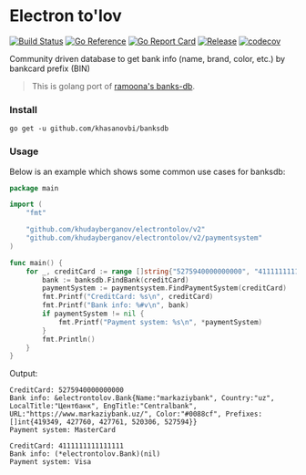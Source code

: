 # Electron to'lov

[![Build Status](https://travis-ci.org/khudayberganov/electrontolov.svg?branch=master)](https://travis-ci.org/khudayberganov/electrontolov)
[![Go Reference](https://pkg.go.dev/badge/github.com/khudayberganov/electrontolov/v2.svg)](https://pkg.go.dev/github.com/khudayberganov/electrontolov/v2)
[![Go Report Card](https://goreportcard.com/badge/github.com/khudayberganov/electrontolov?style=flat-square)](https://goreportcard.com/report/github.com/khudayberganov/electrontolov)
[![Release](https://img.shields.io/github/release/khudayberganov/electrontolov.svg?style=flat-square)](https://github.com/khudayberganov/electrontolov/releases/latest)
[![codecov](https://codecov.io/gh/khudayberganov/electrontolov/branch/master/graph/badge.svg)](https://codecov.io/gh/khudayberganov/electrontolov)

Community driven database to get bank info (name, brand, color, etc.) by bankcard prefix (BIN)

> This is golang port of [ramoona's banks-db](https://github.com/ramoona/banks-db).

### Install

```
go get -u github.com/khasanovbi/banksdb
```

### Usage

Below is an example which shows some common use cases for banksdb:

```go
package main

import (
	"fmt"

	"github.com/khudayberganov/electrontolov/v2"
	"github.com/khudayberganov/electrontolov/v2/paymentsystem"
)

func main() {
	for _, creditCard := range []string{"5275940000000000", "4111111111111111"} {
		bank := banksdb.FindBank(creditCard)
		paymentSystem := paymentsystem.FindPaymentSystem(creditCard)
		fmt.Printf("CreditCard: %s\n", creditCard)
		fmt.Printf("Bank info: %#v\n", bank)
		if paymentSystem != nil {
			fmt.Printf("Payment system: %s\n", *paymentSystem)
		}
		fmt.Println()
	}
}

```

Output:
```
CreditCard: 5275940000000000
Bank info: &electrontolov.Bank{Name:"markaziybank", Country:"uz", LocalTitle:"Центбанк", EngTitle:"Centralbank", URL:"https://www.markaziybank.uz/", Color:"#0088cf", Prefixes:[]int{419349, 427760, 427761, 520306, 527594}}
Payment system: MasterCard

CreditCard: 4111111111111111
Bank info: (*electrontolov.Bank)(nil)
Payment system: Visa
```
